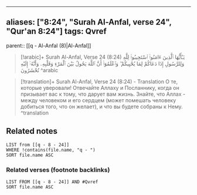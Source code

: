 
---
aliases: ["8:24", "Surah Al-Anfal, verse 24", "Qur'an 8:24"]
tags: Qvref
---

parent:: [[q - Al-Anfal (8)|Al-Anfal]]

> [!arabic]+ Surah Al-Anfal, Verse 24 (8:24)
> <span class="quran-arabic">يَـٰٓأَيُّهَا ٱلَّذِينَ ءَامَنُوا۟ ٱسْتَجِيبُوا۟ لِلَّهِ وَلِلرَّسُولِ إِذَا دَعَاكُمْ لِمَا يُحْيِيكُمْ ۖ وَٱعْلَمُوٓا۟ أَنَّ ٱللَّهَ يَحُولُ بَيْنَ ٱلْمَرْءِ وَقَلْبِهِۦ وَأَنَّهُۥٓ إِلَيْهِ تُحْشَرُونَ</span>
^arabic

> [!translation]+ Surah Al-Anfal, Verse 24 (8:24) - Translation
> О те, которые уверовали! Отвечайте Аллаху и Посланнику, когда он призывает вас к тому, что дарует вам жизнь. Знайте, что Аллах - между человеком и его сердцем (может помешать человеку добиться того, что он желает), и что вы будете собраны к Нему.
^translation



## Related notes
```dataview
LIST from [[q - 8 - 24]]
WHERE !contains(file.name, "q - ")
SORT file.name ASC
```

### Related verses (footnote backlinks)
```dataview
LIST FROM [[q - 8 - 24]] AND #Qvref
SORT file.name ASC
```

